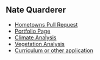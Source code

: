 ## Nate Quarderer
* [Hometowns Pull Request]()
* [Portfolio Page](https://nquarder.github.io)
* [Climate Analysis](https://github.com/nquarder/nquarder.github.io/blob/main/notebooks/01-time-series-cedar-rapids.html)
* [Vegetation Analysis](https://github.com/nquarder/nquarder.github.io/blob/main/notebooks/vegetation.html)
* [Curriculum or other application]()
